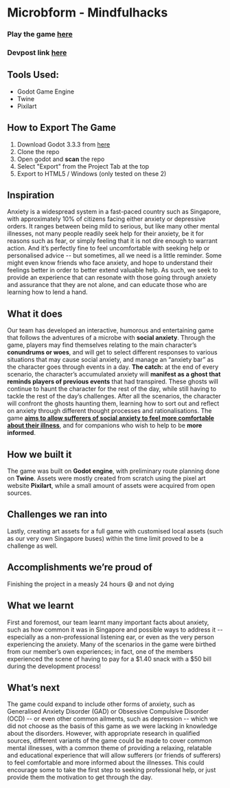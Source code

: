 # Microbform - Mindfulhacks

### Play the game [here]()

### Devpost link [here]()

## Tools Used:

- Godot Game Engine
- Twine
- Pixilart

## How to Export The Game

1. Download Godot 3.3.3 from [here](https://godotengine.org/download/windows)
2. Clone the repo
3. Open godot and **scan** the repo
4. Select "Export" from the Project Tab at the top
5. Export to HTML5 / Windows (only tested on these 2)

## **Inspiration**

Anxiety is a widespread system in a fast-paced country such as Singapore, with approximately 10% of citizens facing either anxiety or depressive orders. It ranges between being mild to serious, but like many other mental illnesses, not many people readily seek help for their anxiety, be it for reasons such as fear, or simply feeling that it is not dire enough to warrant action. 
And it’s perfectly fine to feel uncomfortable with seeking help or personalised advice -- but sometimes, all we need is a little reminder. Some might even know friends who face anxiety, and hope to understand their feelings better in order to better extend valuable help. As such, we seek to provide an experience that can resonate with those going through anxiety and assurance that they are not alone, and can educate those who are learning how to lend a hand.

## **What it does**

Our team has developed an interactive, humorous and entertaining game that follows the adventures of a microbe with **social anxiety**. Through the game, players may find themselves relating to the main character’s **conundrums or woes**, and will get to select different responses to various situations that may cause social anxiety, and manage an “anxiety bar” as the character goes through events in a day. 
**The catch:** at the end of every scenario, the character’s accumulated anxiety will **manifest as a ghost that reminds players of previous events** that had transpired. These ghosts will continue to haunt the character for the rest of the day, while still having to tackle the rest of the day’s challenges.
After all the scenarios, the character will confront the ghosts haunting them, learning how to sort out and reflect on anxiety through different thought processes and rationalisations. The game **<u>aims to allow sufferers of social anxiety to feel more comfortable about their illness</u>**, and for companions who wish to help to be **more informed**. 

## How we built it

The game was built on **Godot engine**, with preliminary route planning done on **Twine**. Assets were mostly created from scratch using the pixel art website **Pixilart**, while a small amount of assets were acquired from open sources.

## **Challenges we ran into**

Lastly, creating art assets for a full game with customised local assets (such as our very own Singapore buses) within the time limit proved to be a challenge as well.

## **Accomplishments we’re proud of**

Finishing the project in a measly 24 hours :smile: and not dying

## What we learnt

First and foremost, our team learnt many important facts about anxiety, such as how common it was in Singapore and possible ways to address it -- especially as a non-professional listening ear, or even as the very person experiencing the anxiety. Many of the scenarios in the game were birthed from our member’s own experiences; in fact, one of the members experienced the scene of having to pay for a $1.40 snack with a $50 bill during the development process!

## **What’s next**

The game could expand to include other forms of anxiety, such as Generalised Anxiety Disorder (GAD) or Obsessive Compulsive Disorder (OCD) -- or even other common ailments, such as depression -- which we did not choose as the basis of this game as we were lacking in knowledge about the disorders. However, with appropriate research in qualified sources, different variants of the game could be made to cover common mental illnesses, with a common theme of providing a relaxing, relatable and educational experience that will allow sufferers (or friends of sufferers) to feel comfortable and more informed about the illnesses. This could encourage some to take the first step to seeking professional help, or just provide them the motivation to get through the day.



